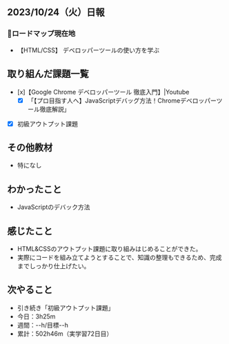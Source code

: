 ## 2023/10/24（火）日報
### :round_pushpin:ロードマップ現在地
- 【HTML/CSS】 デベロッパーツールの使い方を学ぶ
## 取り組んだ課題一覧
- [x]【Google Chrome デベロッパーツール 徹底入門】|Youtube
  - [x] 「【プロ目指す人へ】JavaScriptデバッグ方法！Chromeデベロッパーツール徹底解説」 
- [x] 初級アウトプット課題
## その他教材
- 特になし
## わかったこと
  - JavaScriptのデバック方法
## 感じたこと
- HTML&CSSのアウトプット課題に取り組みはじめることができた。
- 実際にコードを組み立てようとすることで、知識の整理もできるため、完成までしっかり仕上げたい。
## 次やること
- 引き続き「初級アウトプット課題」
- 今日：3h25m
- 週間：--h/目標--h
- 累計：502h46m（実学習72日目）
